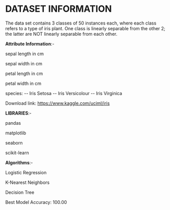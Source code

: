 # DATASET INFORMATION

The data set contains 3 classes of 50 instances each, where each class refers to a type of iris plant. One class is linearly separable from the other 2; the latter are NOT linearly separable from each other.

**Attribute Information**:-

sepal length in cm

sepal width in cm

petal length in cm

petal width in cm

species: -- Iris Setosa -- Iris Versicolour -- Iris Virginica

Download link: https://www.kaggle.com/uciml/iris

**LIBRARIES**:-

pandas

matplotlib

seaborn

scikit-learn

**Algorithms**:-

Logistic Regression

K-Nearest Neighbors

Decision Tree

Best Model Accuracy: 100.00
